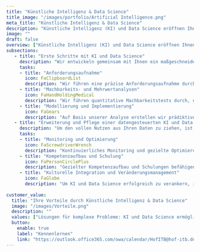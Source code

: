```yaml
---
title: "Künstliche Intelligenz & Data Science"
title_image: "/images/portfolio/Artificial Intelligence.png"
meta_title: "Künstliche Intelligenz & Data Science"
description: "Künstliche Intelligenz (KI) und Data Science eröffnen Ihnen die Möglichkeit, Ihre Unternehmensdaten auf völlig neue Weise zu nutzen. Durch fortschrittliche Algorithmen und datengestützte Modelle können Sie präzisere Vorhersagen treffen, komplexe Muster erkennen und so Ihre Geschäftsstrategien optimieren."
image: ""
draft: false
overview: ["Künstliche Intelligenz (KI) und Data Science eröffnen Ihnen die Möglichkeit, Ihre Unternehmensdaten auf völlig neue Weise zu nutzen. Durch fortschrittliche Algorithmen und datengestützte Modelle können Sie präzisere Vorhersagen treffen, komplexe Muster erkennen und so Ihre Geschäftsstrategien optimieren. Der gezielte Einsatz dieser Technologien ermöglicht es Ihnen, tiefere Einblicke zu gewinnen und Ihre Unternehmensentscheidungen mit einem hohen Grad an Genauigkeit zu treffen.", "In einer Ära, in der Daten als neue Ressource gelten, ist der richtige Einsatz von KI und Data Science entscheidend, um Ihre Wettbewerbsfähigkeit zu stärken. Diese Technologien ermöglichen es Ihnen, aus großen Datenmengen wertvolle Erkenntnisse zu gewinnen, die zu besseren Entscheidungen und innovativen Geschäftsmodellen führen. Der Übergang zu einem KI-gesteuerten Unternehmen erfordert eine umfassende Strategie, die sowohl technische als auch personelle Aspekte umfasst.", "Wie können Sie KI und Data Science optimal einsetzen, um Ihre Geschäftsprozesse zu verbessern? Welche Datenquellen und Algorithmen sind für Ihre spezifischen Anforderungen am nützlichsten? Wie stellen Sie sicher, dass Ihr Team die neuen Technologien effizient nutzt? Die Antworten auf diese Fragen helfen Ihnen, Ihre Strategie effektiv umzusetzen."]
subsections: 
   - title: "Erste Schritte mit KI und Data Science​"
     description: "Wir entwickeln gemeinsam mit Ihnen ein maßgeschneidertes KI- und Data-Science-Konzept, das auf Ihre Unternehmensziele einzahlt. Nach einer umfassenden Analyse Ihrer bestehenden Dateninfrastruktur erstellen wir einen klaren Plan, um Ihre Daten intelligent zu nutzen und in praktische Geschäftslösungen zu verwandeln.​"
     tasks: 
     - title: "Anforderungsaufnahme​​"
       icon: FaClipboardList
       description: "Wir führen eine präzise Anforderungsaufnahme durch, um ihre Bedürfnisse und Herausforderungen vollständig zu verstehen. Parallel dazu identifizieren wir Maßnahmen, die schnell umsetzbar sind und sofortige Erfolge bringen, um frühzeitig Nutzen aus den KI-Investitionen zu ziehen und Vertrauen aufzubauen." 
     - title: "Machbarkeits- und Mehrwertanalysen​"
       icon: FaHandHoldingMedical
       description: "Wir führen quantitative Machbarkeitstests durch, um die technischen und wirtschaftlichen Realisierbarkeit der vorgeschlagenen KI-Lösungen zu prüfen. Gleichzeitig bewerten wir den potenziellen Mehrwert dieser Lösungen für Ihr Unternehmen, um sicherzustellen, dass die Investition in KI und Data Science die erwarteten Ergebnisse liefert."  
     - title: "Modellierung und Implementierung​"
       icon: FaGears
       description: "Auf Basis unserer Analyse erstellen wir prädiktive Modelle und Algorithmen, die gezielt auf Ihre geschäftlichen Herausforderungen abgestimmt sind. Wir unterstützen Sie bei der Implementierung dieser Modelle in Ihre bestehenden Systeme und Prozesse. Dazu gehört auch die schnelle Umsetzung von kurzfristigen Maßnahmen, die schnelle Ergebnisse liefern und die Akzeptanz der neuen Technologien fördern."  
   - title: "Erweiterung und Pflege einer datengesteuerten KI und Data Science Landschaft​"
     description: "Um den vollen Nutzen aus Ihren Daten zu ziehen, ist es entscheidend, Ihre Systeme und Modelle regelmäßig zu aktualisieren und zu erweitern. Dies beinhaltet die Integration neuer Datenquellen, die Optimierung bestehender Algorithmen und die Anpassung an sich verändernde geschäftliche Anforderungen. Durch gezielte Pflege und Erweiterung Ihrer datengesteuerten Landschaft stellen Sie sicher, dass Ihre KI-Lösungen stets auf dem neuesten Stand bleiben und den größtmöglichen Mehrwert liefern."
     tasks: 
     - title: "Monitoring und Optimierung"
       icon: FaScrewdriverWrench
       description: "Kontinuierliches Monitoring und gezielte Optimierung sind entscheidend, um Ihre KI- und Data-Science-Lösungen leistungsfähig zu halten. Durch regelmäßige Überwachung und Anpassung an neue Daten und Geschäftsanforderungen stellen Wir mit Ihnen sicher, dass Ihre Systeme effizient bleiben und langfristig erfolgreich arbeiten.​"
     - title: "Kompetenzaufbau und Schulung"
       icon: FaPersonCirclePlus
       description: "Gezielter Kompetenzaufbau und Schulungen befähigen Ihr Team, KI- und Data-Science-Technologien effektiv zu nutzen. Wir unterstützen Sie dabei, die nötigen Fähigkeiten zu entwickeln und sicherzustellen, dass Ihr Team stets auf dem neuesten Stand bleibt, um das volle Potenzial Ihrer Daten auszuschöpfen." 
     - title: "Kulturelle Integration und Veränderungsmanagement"
       icon: FaGlobe
       description: "Um KI und Data Science erfolgreich zu verankern, ist die kulturelle Integration entscheidend. Durch Change-Eanagement fördern wir eine datengestützte Entscheidungsfindungskultur und begleiten Ihr Team dabei, sich auf neue Arbeitsweisen wohlwollend einzustellen und die Technologien nachhaltig in den Unternehmensalltag zu integrieren." 
     
customer_value:
  title: "Ihre Vorteile durch Künstliche Intelligenz & Data Science"
  image: "/images/Vorteile.png"
  description: ""
  values: ["Lösungen für komplexe Probleme: KI und Data Science ermöglichen es Ihnen, hochkomplexe Geschäftsprobleme zu analysieren und innovative Lösungen zu entwickeln, die mit herkömmlichen Methoden nicht erreichbar wären.", "Präzise Vorhersagen: Treffen Sie fundierte Entscheidungen auf Basis von präzisen Vorhersagemodellen und datengetriebenen Einblicken, die zukünftige Trends und Entwicklungen abbilden.", "Erhöhte Mitarbeiterzufriedenheit:KI kann monotone, zeitaufwendige Aufgaben automatisieren, was Ihre Mitarbeiter entlastet und ihnen ermöglicht, sich auf wertschöpfende Tätigkeiten zu konzentrieren.", "Skalierbare Lösungen: KI-gestützte Systeme passen sich flexibel an wachsende Datenmengen und Geschäftsanforderungen an, sodass Sie Ihre Infrastruktur effizient und kostengünstig skalieren können."]  
  button:
    enable: true
    label: "Kennenlernen"
    link: "https://outlook.office365.com/owa/calendar/HofITB@hof-itb.de/bookings/"  
---
```

